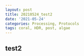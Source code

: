 ```yaml
---
layout: post
title: 20210524_test2
date: '2021-05-24'
categories: Processing, Protocols
tags: coral, HDR, post, algae
---
```


## test2
